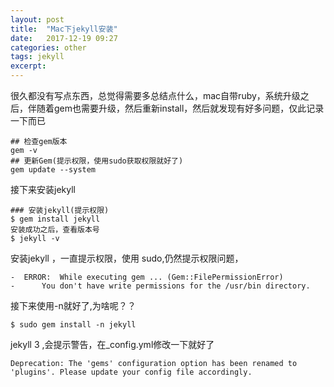```yaml
---
layout: post
title:  "Mac下jekyll安装"
date:   2017-12-19 09:27
categories: other
tags: jekyll
excerpt: 
---
```


很久都没有写点东西，总觉得需要多总结点什么，mac自带ruby，系统升级之后，伴随着gem也需要升级，然后重新install，然后就发现有好多问题，仅此记录一下而已








```
## 检查gem版本
gem -v
## 更新Gem(提示权限，使用sudo获取权限就好了)
gem update --system

```
接下来安装jekyll 
```
### 安装jekyll(提示权限)
$ gem install jekyll
安装成功之后，查看版本号
$ jekyll -v

```
安装jekyll ，一直提示权限，使用 sudo,仍然提示权限问题，
```
-  ERROR:  While executing gem ... (Gem::FilePermissionError)
-      You don't have write permissions for the /usr/bin directory.
```
接下来使用-n就好了,为啥呢？？
```
$ sudo gem install -n jekyll
```
jekyll 3 ,会提示警告，在_config.yml修改一下就好了
```
Deprecation: The 'gems' configuration option has been renamed to 'plugins'. Please update your config file accordingly.
```